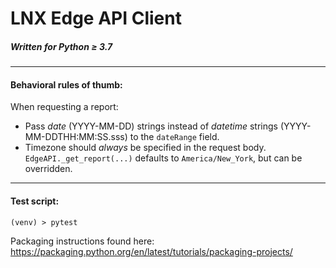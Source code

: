 # LNX Edge API Client
##### Written for Python ≥ 3.7

---

#### Behavioral rules of thumb:

When requesting a report:
  - Pass _date_ (YYYY-MM-DD) strings instead of _datetime_ strings (YYYY-MM-DDTHH:MM:SS.sss) to the `dateRange` field.
  - Timezone should _always_ be specified in the request body. `EdgeAPI._get_report(...)` defaults to 
  `America/New_York`, but can be overridden.

---

#### Test script:
```shell script
(venv) > pytest
```



Packaging instructions found here: https://packaging.python.org/en/latest/tutorials/packaging-projects/ 
